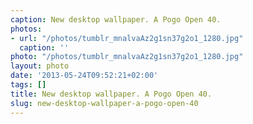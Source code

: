 ```yaml
---
caption: New desktop wallpaper. A Pogo Open 40.
photos:
- url: "/photos/tumblr_mnalvaAz2g1sn37g2o1_1280.jpg"
  caption: ''
photo: "/photos/tumblr_mnalvaAz2g1sn37g2o1_1280.jpg"
layout: photo
date: '2013-05-24T09:52:21+02:00'
tags: []
title: New desktop wallpaper. A Pogo Open 40.
slug: new-desktop-wallpaper-a-pogo-open-40
---
```

